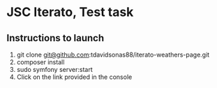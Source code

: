# JSC Iterato, Test task

## Instructions to launch

1. git clone git@github.com:tdavidsonas88/iterato-weathers-page.git
2. composer install
3. sudo symfony server:start
4. Click on the link provided in the console